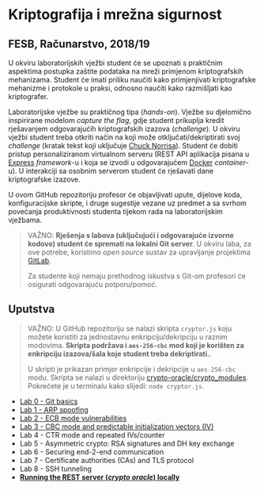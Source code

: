 # **Kriptografija i mrežna sigurnost**

## FESB, Računarstvo, 2018/19

U okviru laboratorijskih vježbi student će se upoznati s praktičnim aspektima postupka zaštite podataka na mreži primjenom kriptografskih mehanizama. Student će imati priliku naučiti kako primjenjivati kriptografske mehanizme i protokole u praksi, odnosno naučiti kako razmišljati kao kriptografer.

Laboratorijske vježbe su praktičnog tipa (_hands-on_). Vježbe su djelomično inspirirane modelom _capture the flag_, gdje student prikuplja kredit rješavanjem odgovarajućih kriptografskih izazova (_challenge_). U okviru vježbi student treba otkriti način na koji može otključati/dekriptirati svoj _challenge_ (kratak tekst koji uključuje [Chuck Norrisa](http://www.nochucknorris.com)). Student će dobiti pristup personaliziranom virtualnom serveru (REST API aplikacija pisana u [Express](https://expressjs.com) _framework_-u i koja se izvodi u odgovarajućem [Docker](https://www.docker.com) _container_-u). U interakciji sa osobnim serverom student će rješavati dane kriptografske izazove.

U ovom GitHub repozitoriju profesor će objavljivati upute, dijelove koda, konfiguracijske skripte, i druge sugestije vezane uz predmet a sa svrhom povećanja produktivnosti studenta tijekom rada na laboratorijskim vježbama.

> VAŽNO: **Rješenja s labova (uključujući i odgovarajuće izvorne kodove) student će spremati na lokalni Git server**. U okviru laba, za ove potrebe, koristimo _open source_ sustav za upravljanje projektima [GitLab](https://about.gitlab.com).
>
> Za studente koji nemaju prethodnog iskustva s Git-om profesori će osigurati odgovarajuću potporu/pomoć.

## Uputstva

> VAŽNO: U GitHub repozitoriju se nalazi skripta `cryptor.js` koju možete koristiti za jednostavnu enkripciju/dekripciju u raznim modovima. **Skripta podržava i `aes-256-cbc` mod koji je korišten za enkripciju izazova/šala koje student treba dekriptirati.**.
>
> U skripti je prikazan primjer enkripcije i dekripcije u `aes-256-cbc` modu. Skripta se nalazi u direktoriju [crypto-oracle/crypto_modules](/crypto-oracle/crypto_modules). Pokrećete je u terminalu kako slijedi: `node cryptor.js`.

- [Lab 0 - Git basics](/instructions/lab-0.md)
- [Lab 1 - ARP spoofing](/instructions/lab-1.md)
- [Lab 2 - ECB mode vulnerabilities](/instructions/lab-2.md)
- [Lab 3 - CBC mode and predictable initialization vectors (IV)](/instructions/lab-3.md)
- Lab 4 - CTR mode and repeated IVs/counter
- Lab 5 - Asymmetric crypto: RSA signatures and DH key exchange
- Lab 6 - Securing end-2-end communication
- Lab 7 - Certificate authorities (CAs) and TLS protocol
- Lab 8 - SSH tunneling
- [**Running the REST server (_crypto oracle_) locally**](/instructions/intro.md)
